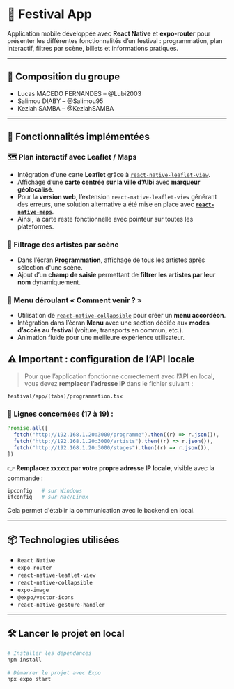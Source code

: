 # 📱 Festival App
 
Application mobile développée avec **React Native** et **expo-router** pour présenter les différentes fonctionnalités d’un festival : programmation, plan interactif, filtres par scène, billets et informations pratiques.
 
---
 
## 👥 Composition du groupe
 
- Lucas MACEDO FERNANDES – @Lubi2003
- Salimou DIABY – @Salimou95
- Keziah SAMBA – @KeziahSAMBA
 
---
 
## 🔧 Fonctionnalités implémentées
 
### 🗺️ Plan interactif avec Leaflet / Maps
 
- Intégration d'une carte **Leaflet** grâce à [`react-native-leaflet-view`](https://github.com/Reggie3/react-native-leaflet-view).
- Affichage d’une **carte centrée sur la ville d’Albi** avec **marqueur géolocalisé**.
- Pour la **version web**, l’extension `react-native-leaflet-view` générant des erreurs, une solution alternative a été mise en place avec **[`react-native-maps`](https://github.com/react-native-maps/react-native-maps)**.
- Ainsi, la carte reste fonctionnelle avec pointeur sur toutes les plateformes.
 
### 🎤 Filtrage des artistes par scène
 
- Dans l’écran **Programmation**, affichage de tous les artistes après sélection d'une scène.
- Ajout d’un **champ de saisie** permettant de **filtrer les artistes par leur nom** dynamiquement.
 
### 🧭 Menu déroulant « Comment venir ? »
 
- Utilisation de [`react-native-collapsible`](https://github.com/oblador/react-native-collapsible) pour créer un **menu accordéon**.
- Intégration dans l’écran **Menu** avec une section dédiée aux **modes d’accès au festival** (voiture, transports en commun, etc.).
- Animation fluide pour une meilleure expérience utilisateur.

## ⚠️ Important : configuration de l’API locale

> Pour que l’application fonctionne correctement avec l’API en local, vous devez **remplacer l’adresse IP** dans le fichier suivant :

```
festival/app/(tabs)/programmation.tsx
```

### 📌 Lignes concernées (17 à 19) :

```ts
Promise.all([
  fetch("http://192.168.1.20:3000/programme").then((r) => r.json()),
  fetch("http://192.168.1.20:3000/artists").then((r) => r.json()),
  fetch("http://192.168.1.20:3000/stages").then((r) => r.json()),
])
```

👉 **Remplacez `xxxxxx` par votre propre adresse IP locale**, visible avec la commande :

```bash
ipconfig   # sur Windows
ifconfig   # sur Mac/Linux
```

Cela permet d'établir la communication avec le backend en local.

---

## 📦 Technologies utilisées
 
- `React Native`
- `expo-router`
- `react-native-leaflet-view`
- `react-native-collapsible`
- `expo-image`
- `@expo/vector-icons`
- `react-native-gesture-handler`
 
---
 
## 🛠️ Lancer le projet en local
 
```bash
# Installer les dépendances
npm install
 
# Démarrer le projet avec Expo
npx expo start
